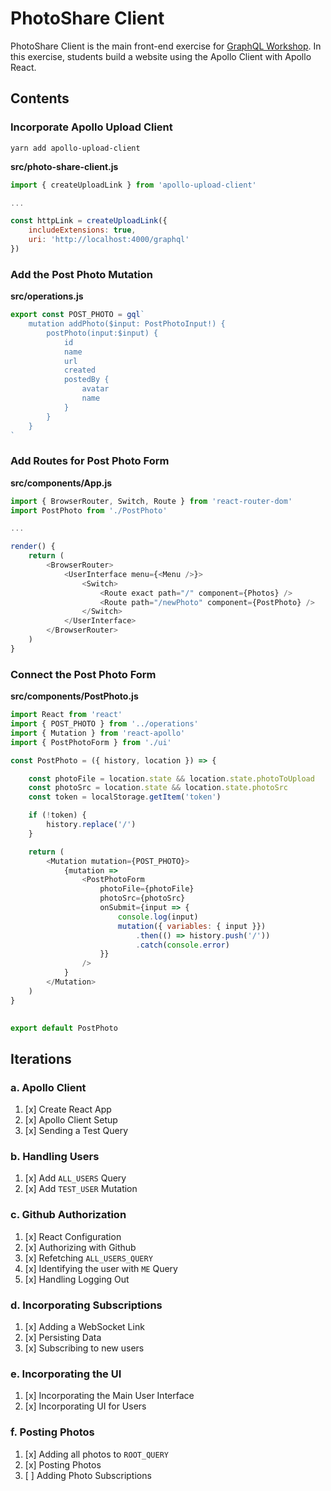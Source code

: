 PhotoShare Client
===============
PhotoShare Client is the main front-end  exercise for [GraphQL Workshop](https://www.graphqlworkshop.com). In this exercise, students build a website using the Apollo Client with Apollo React.

Contents
---------------

### Incorporate Apollo Upload Client

`yarn add apollo-upload-client`

__src/photo-share-client.js__
```javascript
import { createUploadLink } from 'apollo-upload-client'

...

const httpLink = createUploadLink({
    includeExtensions: true,
    uri: 'http://localhost:4000/graphql'
})
```

### Add the Post Photo Mutation

__src/operations.js__
```javascript
export const POST_PHOTO = gql`
    mutation addPhoto($input: PostPhotoInput!) {
        postPhoto(input:$input) {
            id
            name
            url
            created
            postedBy {
                avatar
                name
            }
        }
    }
`
```

### Add Routes for Post Photo Form

__src/components/App.js__
```javascript
import { BrowserRouter, Switch, Route } from 'react-router-dom'
import PostPhoto from './PostPhoto'

...

render() {
    return (
        <BrowserRouter>
            <UserInterface menu={<Menu />}>
                <Switch>
                    <Route exact path="/" component={Photos} />
                    <Route path="/newPhoto" component={PostPhoto} />
                </Switch>
            </UserInterface>
        </BrowserRouter>
    )
}
```

### Connect the Post Photo Form

__src/components/PostPhoto.js__
```javascript
import React from 'react'
import { POST_PHOTO } from '../operations'
import { Mutation } from 'react-apollo'
import { PostPhotoForm } from './ui'

const PostPhoto = ({ history, location }) => {

    const photoFile = location.state && location.state.photoToUpload
    const photoSrc = location.state && location.state.photoSrc
    const token = localStorage.getItem('token')

    if (!token) {
        history.replace('/')
    }

    return (
        <Mutation mutation={POST_PHOTO}>
            {mutation => 
                <PostPhotoForm 
                    photoFile={photoFile} 
                    photoSrc={photoSrc} 
                    onSubmit={input => {
                        console.log(input)
                        mutation({ variables: { input }})
                            .then(() => history.push('/'))
                            .catch(console.error)
                    }} 
                />
            }
        </Mutation>
    )
}
    

export default PostPhoto    
```

Iterations
---------------

### a. Apollo Client

1. [x] Create React App
2. [x] Apollo Client Setup
3. [x] Sending a Test Query

### b. Handling Users

1. [x] Add `ALL_USERS` Query
2. [x] Add `TEST_USER` Mutation

### c. Github Authorization

1. [x] React Configuration
2. [x] Authorizing with Github
3. [x] Refetching `ALL_USERS_QUERY`
4. [x] Identifying the user with `ME` Query
5. [x] Handling Logging Out

### d. Incorporating Subscriptions

1. [x] Adding a WebSocket Link
2. [x] Persisting Data
3. [x] Subscribing to new users

### e. Incorporating the UI

1. [x] Incorporating the Main User Interface
2. [x] Incorporating UI for Users

### f. Posting Photos

1. [x] Adding all photos to `ROOT_QUERY`
2. [x] Posting Photos
3. [ ] Adding Photo Subscriptions
